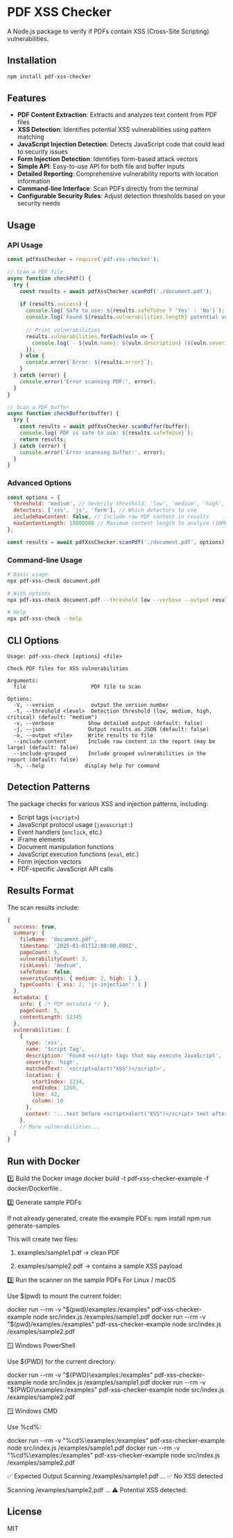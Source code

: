 # PDF XSS Checker

A Node.js package to verify if PDFs contain XSS (Cross-Site Scripting) vulnerabilities.

## Installation

```bash
npm install pdf-xss-checker
```

## Features

- **PDF Content Extraction**: Extracts and analyzes text content from PDF files
- **XSS Detection**: Identifies potential XSS vulnerabilities using pattern matching
- **JavaScript Injection Detection**: Detects JavaScript code that could lead to security issues
- **Form Injection Detection**: Identifies form-based attack vectors
- **Simple API**: Easy-to-use API for both file and buffer inputs
- **Detailed Reporting**: Comprehensive vulnerability reports with location information
- **Command-line Interface**: Scan PDFs directly from the terminal
- **Configurable Security Rules**: Adjust detection thresholds based on your security needs

## Usage

### API Usage

```javascript
const pdfXssChecker = require('pdf-xss-checker');

// Scan a PDF file
async function checkPdf() {
  try {
    const results = await pdfXssChecker.scanPdf('./document.pdf');
    
    if (results.success) {
      console.log(`Safe to use: ${results.safeToUse ? 'Yes' : 'No'}`);
      console.log(`Found ${results.vulnerabilities.length} potential vulnerabilities`);
      
      // Print vulnerabilities
      results.vulnerabilities.forEach(vuln => {
        console.log(`- ${vuln.name}: ${vuln.description} (${vuln.severity})`);
      });
    } else {
      console.error(`Error: ${results.error}`);
    }
  } catch (error) {
    console.error('Error scanning PDF:', error);
  }
}

// Scan a PDF buffer
async function checkBuffer(buffer) {
  try {
    const results = await pdfXssChecker.scanBuffer(buffer);
    console.log(`PDF is safe to use: ${results.safeToUse}`);
    return results;
  } catch (error) {
    console.error('Error scanning buffer:', error);
  }
}
```

### Advanced Options

```javascript
const options = {
  threshold: 'medium', // Severity threshold: 'low', 'medium', 'high', 'critical'
  detectors: ['xss', 'js', 'form'], // Which detectors to use
  includeRawContent: false, // Include raw PDF content in results
  maxContentLength: 10000000 // Maximum content length to analyze (10MB)
};

const results = await pdfXssChecker.scanPdf('./document.pdf', options);
```

### Command-line Usage

```bash
# Basic usage
npx pdf-xss-check document.pdf

# With options
npx pdf-xss-check document.pdf --threshold low --verbose --output results.json

# Help
npx pdf-xss-check --help
```

## CLI Options

```
Usage: pdf-xss-check [options] <file>

Check PDF files for XSS vulnerabilities

Arguments:
  file                     PDF file to scan

Options:
  -V, --version            output the version number
  -t, --threshold <level>  Detection threshold (low, medium, high, critical) (default: "medium")
  -v, --verbose           Show detailed output (default: false)
  -j, --json              Output results as JSON (default: false)
  -o, --output <file>     Write results to file
  --include-content       Include raw content in the report (may be large) (default: false)
  --include-grouped       Include grouped vulnerabilities in the report (default: false)
  -h, --help             display help for command
```

## Detection Patterns

The package checks for various XSS and injection patterns, including:

- Script tags (`<script>`)
- JavaScript protocol usage (`javascript:`)
- Event handlers (`onclick`, etc.)
- iFrame elements
- Document manipulation functions
- JavaScript execution functions (`eval`, etc.)
- Form injection vectors
- PDF-specific JavaScript API calls

## Results Format

The scan results include:

```javascript
{
  success: true,
  summary: {
    fileName: 'document.pdf',
    timestamp: '2025-01-01T12:00:00.000Z',
    pageCount: 5,
    vulnerabilityCount: 3,
    riskLevel: 'medium',
    safeToUse: false,
    severityCounts: { medium: 2, high: 1 },
    typeCounts: { xss: 2, 'js-injection': 1 }
  },
  metadata: {
    info: { /* PDF metadata */ },
    pageCount: 5,
    contentLength: 12345
  },
  vulnerabilities: [
    {
      type: 'xss',
      name: 'Script Tag',
      description: 'Found <script> tags that may execute JavaScript',
      severity: 'high',
      matchedText: '<script>alert("XSS")</script>',
      location: {
        startIndex: 1234,
        endIndex: 1260,
        line: 42,
        column: 10
      },
      context: '...text before <script>alert("XSS")</script> text after...'
    },
    // More vulnerabilities...
  ]
}
```
## Run with Docker
1️⃣ Build the Docker image
docker build -t pdf-xss-checker-example -f docker/Dockerfile .

2️⃣ Generate sample PDFs

If not already generated, create the example PDFs:
npm install
npm run generate-samples

This will create two files:

1. examples/sample1.pdf → clean PDF

2. examples/sample2.pdf → contains a sample XSS payload

3️⃣ Run the scanner on the sample PDFs
For Linux / macOS

Use $(pwd) to mount the current folder:

docker run --rm -v "$(pwd)/examples:/examples" pdf-xss-checker-example node src/index.js /examples/sample1.pdf
docker run --rm -v "$(pwd)/examples:/examples" pdf-xss-checker-example node src/index.js /examples/sample2.pdf

🪟 Windows PowerShell

Use ${PWD} for the current directory:

docker run --rm -v "${PWD}\examples:/examples" pdf-xss-checker-example node src/index.js /examples/sample1.pdf
docker run --rm -v "${PWD}\examples:/examples" pdf-xss-checker-example node src/index.js /examples/sample2.pdf

🪟 Windows CMD

Use %cd%:

docker run --rm -v "%cd%\examples:/examples" pdf-xss-checker-example node src/index.js /examples/sample1.pdf
docker run --rm -v "%cd%\examples:/examples" pdf-xss-checker-example node src/index.js /examples/sample2.pdf

✅ Expected Output
Scanning /examples/sample1.pdf ...
✅ No XSS detected

Scanning /examples/sample2.pdf ...
⚠️ Potential XSS detected: <script>alert('XSS')</script>


## License

MIT